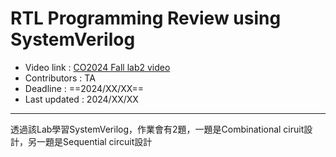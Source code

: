 # RTL Programming Review using SystemVerilog

- Video link : <a href="https://youtube.com" target="_blank">CO2024 Fall lab2 video</a>
- Contributors : TA  
- Deadline : ==2024/XX/XX==
- Last updated : 2024/XX/XX

---

透過該Lab學習SystemVerilog，作業會有2題，一題是Combinational ciruit設計，另一題是Sequential circuit設計